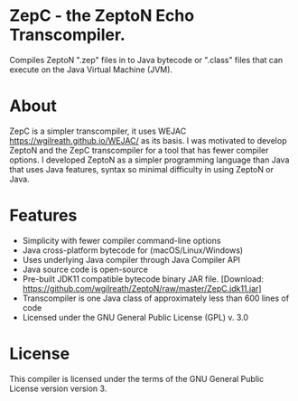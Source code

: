 # ZepC - the ZeptoN Echo Transcompiler. 

Compiles ZeptoN ".zep" files in to Java bytecode or ".class" files that can execute on the Java Virtual Machine (JVM).

About
=============================

ZepC is a simpler transcompiler, it uses WEJAC https://wgilreath.github.io/WEJAC/ as its basis. I was motivated to develop ZeptoN  and the ZepC transcompiler for a tool that has fewer compiler options. I developed ZeptoN as a simpler programming language than Java that uses Java features, syntax so minimal difficulty in using ZeptoN or Java.

Features
========

* Simplicity with fewer compiler command-line options
* Java cross-platform bytecode for (macOS/Linux/Windows) 
* Uses underlying Java compiler through Java Compiler API
* Java source code is open-source
* Pre-built JDK11 compatible bytecode binary JAR file. [Download: https://github.com/wgilreath/ZeptoN/raw/master/ZepC.jdk11.jar]
* Transcompiler is one Java class of approximately less than 600 lines of code
* Licensed under the GNU General Public License (GPL) v. 3.0

License
===============================

This compiler is licensed under the terms of the GNU General Public License version version 3. 
